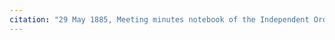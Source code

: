 ```yaml
---
citation: "29 May 1885, Meeting minutes notebook of the Independent Order of Good Templars, High Bridge Lodge No. 296, Tompkins County History Center, Ithaca NY."
---
```




